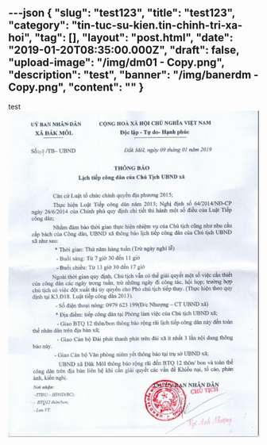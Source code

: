 ---json
{
    "slug": "test123",
    "title": "test123",
    "category": "tin-tuc-su-kien.tin-chinh-tri-xa-hoi",
    "tag": [],
    "layout": "post.html",
    "date": "2019-01-20T08:35:00.000Z",
    "draft": false,
    "upload-image": "/img/dm01 - Copy.png",
    "description": "test",
    "banner": "/img/banerdm - Copy.png",
    "__content__": ""
}
---
<p>test<img alt="" src="/img/dm01 - Copy.png" /></p>
